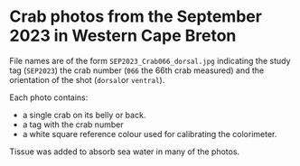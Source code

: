 # Crab photos from the September 2023 in Western Cape Breton

File names are of the form `SEP2023_Crab066_dorsal.jpg` indicating the study tag (`SEP2023`) the crab number (`066` the 66th crab measured) and the orientation of the shot (`dorsal`or `ventral`).

Each photo contains:

- a single crab on its belly or back.
- a tag with the crab number
- a white square reference colour used for calibrating the colorimeter.

Tissue was added to absorb sea water in many of the photos.
